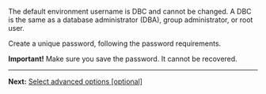 The default environment username is DBC and cannot be changed. A DBC is the same as a database administrator (DBA), group administrator, or root user.

Create a unique password, following the password requirements.

**Important!** Make sure you save the password. It cannot be recovered.

---

**Next:** [Select advanced options [optional]](keu1721069101205.md)

